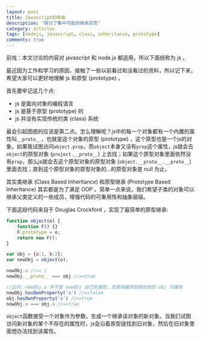 ```yaml
---
layout: post
title: Javascript的继承
description: "探讨了集中可能的继承实现"
category: articles
tags: [nodejs, javascript, class, inheritance, prototype]
comments: true  
---
```

前戏：本文讨论的内容对 javascript 和 node.js 都适用，所以下面统称为 js 。

最近因为工作和学习的原因，接触了一些以前看过和没看过的资料，所以记下来，希望大家可以更好地理解 js 和原型 (prototype) 。

首先要牢记这几个点:
- js 是面向对象的编程语言
- js 是基于原型 (prototype) 的
- js 并没有实现传统的类 (class) 系统

最会引起困惑的应该是第二点。怎么理解呢？js中的每一个对象都有一个内置的属性叫`__proto__`，也就是这个对象的原型 (prototype) ，这个原型也是一个js的对象。如果我试图访问`object.prop`，而`object`本身又没有`prop`这个属性，js就会去`object`的原型对象 (`project.__proto__`) 上去找；如果这个原型对象里面依然没有`prop`，那么js就会去这个原型对象的原型对象 (`object.__proto__.__proto__`) 里面去找；直到这个原型对象的原型对象的...的原型对象是 null 为止。

其实类继承 (Class Based Inheritance) 和原型继承 (Prototype Based Inheritance) 其实都是为了满足 OOP 。简单一点来说，我们希望子类的对象可以继承父类定义的一些成员，增强代码的可重用性和抽象层级。

下面这段代码来自于 Douglas Crockford ，实现了最简单的原型继承:
```javascript
function object(o) {
    function F() {}
    F.prototype = o;
    return new F();
}

var obj = {a:1, b:2};
var newObj = object(o);

newObj.a //=> 1
newObj.__proto__ === obj //=>true

//此时，newObj.a 并不是 newObj 自己的属性，而是顺着原型链找到的 obj 的属性
newObj.hasOwnProperty('a') //=>false
obj.hasOwnProperty('a') //=>true
newObj.a === obj.a //=>true


```
`object`函数接受一个对象作为参数，生成一个继承该对象的新对象。当我们试图访问新对象的某个不存在的属性时，js会沿着原型链找到旧对象，然后在旧对象里面想办法找到该属性。
